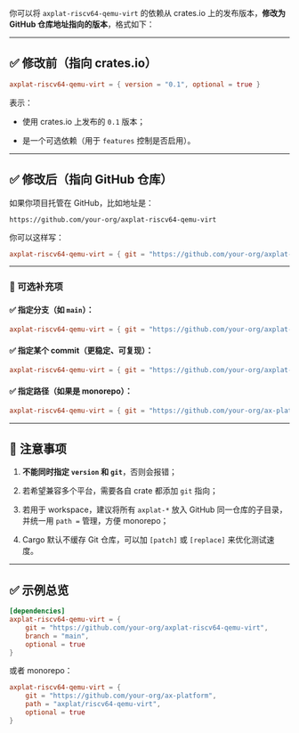你可以将 `axplat-riscv64-qemu-virt` 的依赖从 crates.io 上的发布版本，**修改为 GitHub 仓库地址指向的版本**，格式如下：

* * *

## ✅ 修改前（指向 crates.io）

```toml
axplat-riscv64-qemu-virt = { version = "0.1", optional = true }
```

表示：

* 使用 crates.io 上发布的 `0.1` 版本；
    
* 是一个可选依赖（用于 `features` 控制是否启用）。
    

* * *

## ✅ 修改后（指向 GitHub 仓库）

如果你项目托管在 GitHub，比如地址是：

```
https://github.com/your-org/axplat-riscv64-qemu-virt
```

你可以这样写：

```toml
axplat-riscv64-qemu-virt = { git = "https://github.com/your-org/axplat-riscv64-qemu-virt", optional = true }
```

* * *

### 📌 可选补充项

#### ✅ 指定分支（如 `main`）：

```toml
axplat-riscv64-qemu-virt = { git = "https://github.com/your-org/axplat-riscv64-qemu-virt", branch = "main", optional = true }
```

#### ✅ 指定某个 commit（更稳定、可复现）：

```toml
axplat-riscv64-qemu-virt = { git = "https://github.com/your-org/axplat-riscv64-qemu-virt", rev = "abc1234", optional = true }
```

#### ✅ 指定路径（如果是 monorepo）：

```toml
axplat-riscv64-qemu-virt = { git = "https://github.com/your-org/ax-platform", path = "axplat/riscv64-qemu-virt", optional = true }
```

* * *

## 🧠 注意事项

1. **不能同时指定 `version` 和 `git`**，否则会报错；
    
2. 若希望兼容多个平台，需要各自 crate 都添加 `git` 指向；
    
3. 若用于 workspace，建议将所有 `axplat-*` 放入 GitHub 同一仓库的子目录，并统一用 `path =` 管理，方便 monorepo；
    
4. Cargo 默认不缓存 Git 仓库，可以加 `[patch]` 或 `[replace]` 来优化测试速度。
    

* * *

## ✅ 示例总览

```toml
[dependencies]
axplat-riscv64-qemu-virt = {
    git = "https://github.com/your-org/axplat-riscv64-qemu-virt",
    branch = "main",
    optional = true
}
```

或者 monorepo：

```toml
axplat-riscv64-qemu-virt = {
    git = "https://github.com/your-org/ax-platform",
    path = "axplat/riscv64-qemu-virt",
    optional = true
}
```